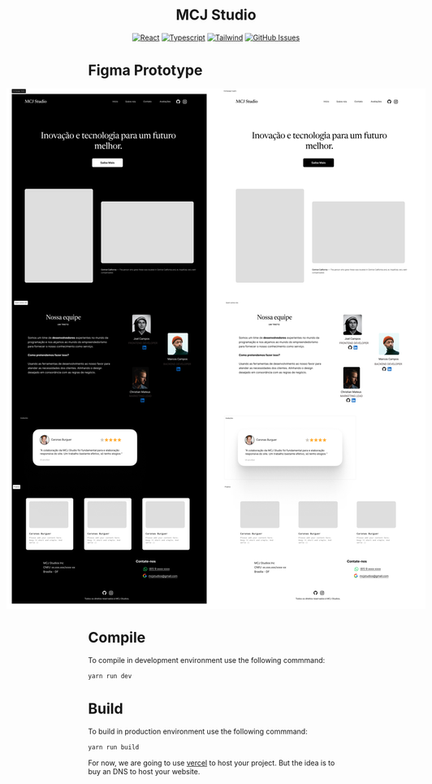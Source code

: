 <h1 align="center">MCJ Studio</h1>

<div align="center">

[![React](https://shields.io/badge/react-black?logo=react&style=for-the-badge)](https://react.dev/)
[![Typescript](https://shields.io/badge/TypeScript-0F172A?logo=TypeScript&logoColor=FFF&style=flat-square)](https://www.typescriptlang.org/)
[![Tailwind](https://img.shields.io/badge/tailwindcss-0F172A?&logo=tailwindcss)](https://tailwindcss.com/)
[![GitHub Issues](https://img.shields.io/github/issues/NvChad/NvChad.svg?style=flat-square&label=Issues&color=d77982)](https://github.com/rvlt0/mcj-studio/issues)

</div>

# Figma Prototype

<div style="display: flex; flex-direction: row; justify-content: center;">
    <img src="img/studio-dark.png" alt="Dark theme"/>
    <img src="img/studio-light.png" alt="Light theme"/>
</div>

# Compile

To compile in development environment use the following commmand:

```bash
yarn run dev

```

# Build

To build in production environment use the following commmand:

```bash
yarn run build

```

For now, we are going to use [vercel](https://vercel.com/) to host your project. But the idea is to buy an DNS to host your website.
